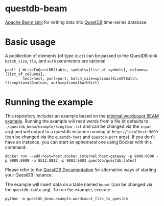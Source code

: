 # questdb-beam

[Apache Beam sink](https://beam.apache.org/) for writing data into [QuestDB](https://questdb.io) time-series database

# Basic usage

A pcollection of elements (of type `Dict`) can be passed to the QuestDB sink. `batch_size`, `tls`, and `auth` parameters
are optional

```
pcoll | WriteToQuestDB(table, symbols=[list_of_symbols], columns=[list_of_columns],
        host=host, port=port, batch_size=optionalSizeOfBatch, tls=optionalBoolean, auth=optionalAuthDict)
```

# Running the example

This repository includes an example based on the [minimal wordcount BEAM example](https://beam.apache.org/get-started/wordcount-example/#minimalwordcount-example).
Running the example will read words from a file (it defaults to `./questdb_beam/example/kinglear.txt` and can be changed
via the `input` arg) and will output to a questdb instance running at `http://localhost:9009` (can be changed via the
`questdb-host` and `questdb-port` args). If you don't have an instance, you can start an ephemeral one using Docker with
 this command:

```
docker run --add-host=host.docker.internal:host-gateway -p 9000:9000 -p 9009:9009 -p 8812:8812 -p 9003:9003 questdb/questdb:latest
```

Please refer to the [QuestDB Documentation](https://questdb.io/docs/) for alternative ways of starting your QuestDB instance.

The example will insert data on a table named `beamt` (can be changed via the `questdb-table` arg). To run the example, execute:

```
python -m questdb_beam.example.wordcount_file_to_questdb
```
